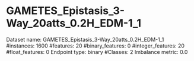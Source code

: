 # GAMETES_Epistasis_3-Way_20atts_0.2H_EDM-1_1
Dataset name: GAMETES_Epistasis_3-Way_20atts_0.2H_EDM-1_1
#instances: 1600
#features: 20
  #binary_features: 0
  #integer_features: 20
  #float_features: 0
Endpoint type: binary
#Classes: 2
Imbalance metric: 0.0
